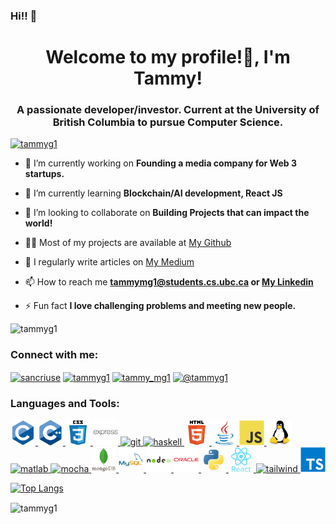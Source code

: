 ### Hi!! 👋

<!--
**tammyg1/tammyg1** is a ✨ _special_ ✨ repository because its `README.md` (this file) appears on your GitHub profile.

Here are some ideas to get you started:

- ⚡ Fun fact: ...
-->

<h1 align="center">Welcome to my profile!👋, I'm Tammy!</h1>
<h3 align="center">A passionate developer/investor. Current at the University of British Columbia to pursue Computer Science.</h3>

<p align="left"> <a href="https://linkedin.com/in/tammyg1" target="blank"><img src="https://img.shields.io/twitter/Follow me on Linkedin/tammyg1?logo=linkedin&style=for-the-badge" alt="tammyg1" /></a> </p>

- 🔭 I’m currently working on **Founding a media company for Web 3 startups.**

- 🌱 I’m currently learning **Blockchain/AI development, React JS**

- 👯 I’m looking to collaborate on **Building Projects that can impact the world!**

- 👨‍💻 Most of my projects are available at [My Github](https://github.com/tammyg1/)

- 📝 I regularly write articles on [My Medium](https://medium.com/@tammyg1)

- 📫 How to reach me **tammymg1@students.cs.ubc.ca or [My Linkedin](https://linkedin.com/in/tammyg1)**

- ⚡ Fun fact **I love challenging problems and meeting new people.**

<p align="left"> <img src="https://komarev.com/ghpvc/?username=tammyg1&label=Profile%20views&color=0e75b6&style=flat" alt="tammyg1" /> </p>

<h3 align="left">Connect with me:</h3>
<p align="left">
<a href="https://twitter.com/tammy__g1" target="blank"><img align="center" src="https://raw.githubusercontent.com/rahuldkjain/github-profile-readme-generator/master/src/images/icons/Social/twitter.svg" alt="sancriuse" height="30" width="40" /></a>
<a href="https://linkedin.com/in/tammyg1" target="blank"><img align="center" src="https://raw.githubusercontent.com/rahuldkjain/github-profile-readme-generator/master/src/images/icons/Social/linked-in-alt.svg" alt="tammyg1" height="30" width="40" /></a>
<a href="https://instagram.com/tammy_mg1" target="blank"><img align="center" src="https://raw.githubusercontent.com/rahuldkjain/github-profile-readme-generator/master/src/images/icons/Social/instagram.svg" alt="tammy_mg1" height="30" width="40" /></a>
<a href="https://medium.com/@tammyg1" target="blank"><img align="center" src="https://raw.githubusercontent.com/rahuldkjain/github-profile-readme-generator/master/src/images/icons/Social/medium.svg" alt="@tammyg1" height="30" width="40" /></a>
</p>

<h3 align="left">Languages and Tools:</h3>
<p align="left"> <a href="https://www.cprogramming.com/" target="_blank" rel="noreferrer"> <img src="https://raw.githubusercontent.com/devicons/devicon/master/icons/c/c-original.svg" alt="c" width="40" height="40"/> </a> <a href="https://www.w3schools.com/cpp/" target="_blank" rel="noreferrer"> <img src="https://raw.githubusercontent.com/devicons/devicon/master/icons/cplusplus/cplusplus-original.svg" alt="cplusplus" width="40" height="40"/> </a> <a href="https://www.w3schools.com/css/" target="_blank" rel="noreferrer"> <img src="https://raw.githubusercontent.com/devicons/devicon/master/icons/css3/css3-original-wordmark.svg" alt="css3" width="40" height="40"/> </a> <a href="https://expressjs.com" target="_blank" rel="noreferrer"> <img src="https://raw.githubusercontent.com/devicons/devicon/master/icons/express/express-original-wordmark.svg" alt="express" width="40" height="40"/> </a> <a href="https://git-scm.com/" target="_blank" rel="noreferrer"> <img src="https://www.vectorlogo.zone/logos/git-scm/git-scm-icon.svg" alt="git" width="40" height="40"/> </a> <a href="https://www.haskell.org/" target="_blank" rel="noreferrer"> <img src="https://upload.wikimedia.org/wikipedia/commons/1/1c/Haskell-Logo.svg" alt="haskell" width="40" height="40"/> </a> <a href="https://www.w3.org/html/" target="_blank" rel="noreferrer"> <img src="https://raw.githubusercontent.com/devicons/devicon/master/icons/html5/html5-original-wordmark.svg" alt="html5" width="40" height="40"/> </a> <a href="https://www.java.com" target="_blank" rel="noreferrer"> <img src="https://raw.githubusercontent.com/devicons/devicon/master/icons/java/java-original.svg" alt="java" width="40" height="40"/> </a> <a href="https://developer.mozilla.org/en-US/docs/Web/JavaScript" target="_blank" rel="noreferrer"> <img src="https://raw.githubusercontent.com/devicons/devicon/master/icons/javascript/javascript-original.svg" alt="javascript" width="40" height="40"/> </a> <a href="https://www.linux.org/" target="_blank" rel="noreferrer"> <img src="https://raw.githubusercontent.com/devicons/devicon/master/icons/linux/linux-original.svg" alt="linux" width="40" height="40"/> </a> <a href="https://www.mathworks.com/" target="_blank" rel="noreferrer"> <img src="https://upload.wikimedia.org/wikipedia/commons/2/21/Matlab_Logo.png" alt="matlab" width="40" height="40"/> </a> <a href="https://mochajs.org" target="_blank" rel="noreferrer"> <img src="https://www.vectorlogo.zone/logos/mochajs/mochajs-icon.svg" alt="mocha" width="40" height="40"/> </a> <a href="https://www.mongodb.com/" target="_blank" rel="noreferrer"> <img src="https://raw.githubusercontent.com/devicons/devicon/master/icons/mongodb/mongodb-original-wordmark.svg" alt="mongodb" width="40" height="40"/> </a> <a href="https://www.mysql.com/" target="_blank" rel="noreferrer"> <img src="https://raw.githubusercontent.com/devicons/devicon/master/icons/mysql/mysql-original-wordmark.svg" alt="mysql" width="40" height="40"/> </a> <a href="https://nodejs.org" target="_blank" rel="noreferrer"> <img src="https://raw.githubusercontent.com/devicons/devicon/master/icons/nodejs/nodejs-original-wordmark.svg" alt="nodejs" width="40" height="40"/> </a> <a href="https://www.oracle.com/" target="_blank" rel="noreferrer"> <img src="https://raw.githubusercontent.com/devicons/devicon/master/icons/oracle/oracle-original.svg" alt="oracle" width="40" height="40"/> </a> <a href="https://www.python.org" target="_blank" rel="noreferrer"> <img src="https://raw.githubusercontent.com/devicons/devicon/master/icons/python/python-original.svg" alt="python" width="40" height="40"/> </a> <a href="https://reactjs.org/" target="_blank" rel="noreferrer"> <img src="https://raw.githubusercontent.com/devicons/devicon/master/icons/react/react-original-wordmark.svg" alt="react" width="40" height="40"/> </a> <a href="https://tailwindcss.com/" target="_blank" rel="noreferrer"> <img src="https://www.vectorlogo.zone/logos/tailwindcss/tailwindcss-icon.svg" alt="tailwind" width="40" height="40"/> </a> <a href="https://www.typescriptlang.org/" target="_blank" rel="noreferrer"> <img src="https://raw.githubusercontent.com/devicons/devicon/master/icons/typescript/typescript-original.svg" alt="typescript" width="40" height="40"/> </a> </p>


[![Top Langs](https://github-readme-stats.vercel.app/api/top-langs/?username=tammyg1&exclude_repo=Project-draw-tools,ImageSegmentationAlgo,FundingProject,InvadersVideoGame,BasicCourseRecommender,AlgorithmicProblemSolving,SimpleMemoryMachine,Recursion-programming,PathfindingProject,CPSC221,MemoizationProject&layout=compact)](https://github.com/tammyg1/github-readme-stats)

<!--
<p>&nbsp;<img align="center" src="https://github-readme-stats.vercel.app/api?username=tammyg1&show_icons=true&locale=en" alt="tammyg1" /></p>
-->

<p><img align="center" src="https://github-readme-streak-stats.herokuapp.com/?user=tammyg1&" alt="tammyg1" /></p>


